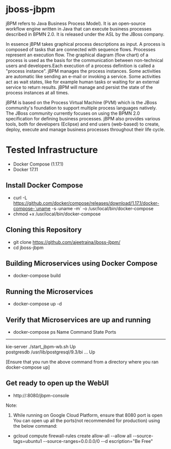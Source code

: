 # jboss-jbpm

jBPM refers to Java Business Process Model). It is an open-source workflow engine written in Java that can execute business processes described in BPMN 2.0. It is released under the ASL by the JBoss company.

In essence jBPM takes graphical process descriptions as input. A process is composed of tasks that are connected with sequence flows. Processes represent an execution flow. The graphical diagram (flow chart) of a process is used as the basis for the communication between non-technical users and developers.Each execution of a process definition is called a "process instance". jBPM manages the process instances. Some activities are automatic like sending an e-mail or invoking a service. Some activities act as wait states, like for example human tasks or waiting for an external service to return results. jBPM will manage and persist the state of the process instances at all times.

jBPM is based on the Process Virtual Machine (PVM) which is the JBoss community's foundation to support multiple process languages natively. The JBoss community currently focuses on using the BPMN 2.0 specification for defining business processes.
jBPM also provides various tools, both for developers (Eclipse) and end users (web-based) to create, deploy, execute and manage business processes throughout their life cycle.

# Tested Infrastructure


* Docker Compose (1.17.1)
* Docker 17.11

## Install Docker Compose 

 * curl -L https://github.com/docker/compose/releases/download/1.17.1/docker-compose-`uname -s`-`uname -m` -o /usr/local/bin/docker-compose
 * chmod +x /usr/local/bin/docker-compose

## Cloning this Repository


  * git clone https://github.com/ajeetraina/jboss-jbpm/
  * cd jboss-jbpm

## Building Microservices using Docker Compose

  * docker-compose build
   
   
## Running the Microservices

  * docker-compose up -d
   
   
## Verify that Microservices are up and running

  * docker-compose ps
   Name                 Command               State   Ports
   -----------------------------------------------------------
   kie-server   ./start_jbpm-wb.sh               Up           
   postgresdb   /usr/lib/postgresql/9.3/bi ...   Up  
   
 [Ensure that you run the above command from a directory where you ran docker-compose up]
 
 ## Get ready to open up the WebUI
 
 *  http://<IP>:8080/jbpm-console
  
  
  Note:
  
  1. While running on Google Cloud Platform, ensure that 8080 port is open
  You can open up all the ports(not recommended for production) using the below command:
  
  *   gcloud compute firewall-rules create allow-all --allow all  --source-tags=ubuntu1  --source-ranges=0.0.0.0/0 --d
escription="Be Free"                
